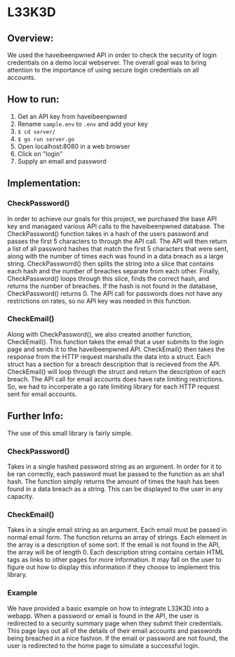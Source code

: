 # L33K3D

## Overview:
We used the haveibeenpwned API in order to check the security of login credentials on a demo local webserver. The overall goal was to bring attention to the importance of using secure login credentials on all accounts.

## How to run:
1. Get an API key from haveibeenpwned
1. Rename `sample.env` to `.env` and add your key
1. `$ cd server/`
1. `$ go run server.go`
1. Open localhost:8080 in a web browser
1. Click on "login"
1. Supply an email and password


## Implementation:
### CheckPassword()
In order to achieve our goals for this project, we purchased the base API key and managaed various API calls to the haveibeenpwned database. The CheckPassword() function takes in a hash of the users password and passes the first 5 characters to through the API call. The API will then return a list of all password hashes that match the first 5 characters that were sent, along with the number of times each was found in a data breach as a large string. CheckPassworrd() then splits the string into a slice that contains each hash and the number of breaches separate from each other. Finally, CheckPassword() loops through this slice, finds the correct hash, and returns the number of breaches. If the hash is not found in the database, CheckPassword() returns 0. The API call for passwords does not have any restrictions on rates, so no API key was needed in this function.

### CheckEmail()
Along with CheckPassword(), we also created another function, CheckEmail(). This function takes the email that a user submits to the login page and sends it to the haveibeenpwned API. CheckEmail() then takes the response from the HTTP request marshalls the data into a struct. Each struct has a section for a breach description that is recieved from the API. CheckEmail() will loop through the struct and return the description of each breach. The API call for email accounts does have rate limiting restrictions. So, we had to incorperate a go rate limiting library for each HTTP request sent for email accounts.

## Further Info:
The use of this small library is fairly simple.
### CheckPassword()
Takes in a single hashed password string as an argument. In order for it to be ran correctly, each password must be passed to the function as an sha1 hash. The function simply returns the amount of times the hash has been found in a data breach as a string. This can be displayed to the user in any capacity.

### CheckEmail()
Takes in a single email string as an argument. Each email must be passed in normal email form. The function returns an array of strings. Each element in the array is a description of some sort. If the email is not found in the API, the array will be of length 0. Each description string contains certain HTML tags as links to other pages for more information. It may fall on the user to figure out how to display this information if they choose to implement this library.

### Example
We have provided a basic example on how to integrate L33K3D into a webapp. When a password or email is found in the API, the user is redirected to a security summary page when they submit their credentials. This page lays out all of the details of their email accounts and passwords being breached in a nice fashion. If the email or password are not found, the user is redirected to the home page to simulate a successful login.
